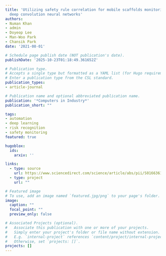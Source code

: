 ```yaml
---
title: 'Utilizing safety rule correlation for mobile scaffolds monitoring leveraging
  deep convolution neural networks'
authors:
- Numan Khan
- admin
- Doyeop Lee
- Man-Woo Park
- Chansik Park
date: '2021-08-01'

# Schedule page publish date (NOT publication's date).
publishDate: '2025-10-23T01:18:49.361652Z'

# Publication type.
# Accepts a single type but formatted as a YAML list (for Hugo requirements).
# Enter a publication type from the CSL standard.
publication_types:
- article-journal

# Publication name and optional abbreviated publication name.
publication: '*Computers in Industry*'
publication_short: ""

tags:
- automation
- deep learning
- risk recognition
- safety monitoring
featured: true

hugoblox:
  ids:
    arxiv: ''

links:
  - type: source
    url: https://www.sciencedirect.com/science/article/abs/pii/S0166361521000555
  - type: project
    url: ""

# Featured image
# To use, add an image named `featured.jpg/png` to your page's folder. 
image:
  caption: ""
  focal_point: ""
  preview_only: false

# Associated Projects (optional).
#   Associate this publication with one or more of your projects.
#   Simply enter your project's folder or file name without extension.
#   E.g. `internal-project` references `content/project/internal-project/index.md`.
#   Otherwise, set `projects: []`.
projects: []
---
```

